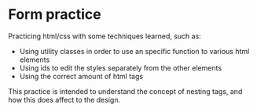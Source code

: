 # Form practice

Practicing html/css with some techniques learned, such as:
- Using utility classes in order to use an specific function to various html elements
- Using ids to edit the styles separately from the other elements
- Using the correct amount of html tags

This practice is intended to understand the concept of nesting tags, and how this does affect to the design.
